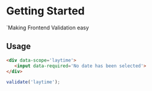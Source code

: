 # Getting Started

`Making Frontend Validation easy

## Usage

```html
<div data-scope='laytime'>
   <input data-required='No date has been selected'>
</div>
```

```js
validate('laytime');
```
